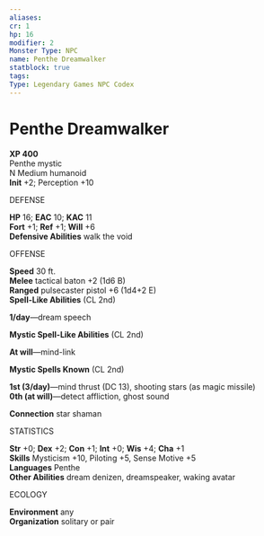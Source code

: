 ```yaml
---
aliases: 
cr: 1
hp: 16
modifier: 2
Monster Type: NPC
name: Penthe Dreamwalker
statblock: true
tags: 
Type: Legendary Games NPC Codex
---
```


# Penthe Dreamwalker

**XP 400**  
Penthe mystic  
N Medium humanoid  
**Init** +2; Perception +10

DEFENSE

**HP** 16; **EAC** 10; **KAC** 11  
**Fort** +1; **Ref** +1; **Will** +6  
**Defensive Abilities** walk the void

OFFENSE

**Speed** 30 ft.  
**Melee** tactical baton +2 (1d6 B)  
**Ranged** pulsecaster pistol +6 (1d4+2 E)  
**Spell-Like Abilities** (CL 2nd)

**1/day**—dream speech

**Mystic Spell-Like Abilities** (CL 2nd)

**At will**—mind-link

**Mystic Spells Known** (CL 2nd)

**1st (3/day)**—mind thrust (DC 13), shooting stars (as magic missile)  
**0th (at will)**—detect affliction, ghost sound

**Connection** star shaman

STATISTICS

**Str** +0; **Dex** +2; **Con** +1; **Int** +0; **Wis** +4; **Cha** +1  
**Skills** Mysticism +10, Piloting +5, Sense Motive +5  
**Languages** Penthe  
**Other Abilities** dream denizen, dreamspeaker, waking avatar

ECOLOGY

**Environment** any  
**Organization** solitary or pair

